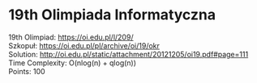 # 19th Olimpiada Informatyczna
19th Olimpiad: https://oi.edu.pl/l/209/<br />
Szkopuł: https://oi.edu.pl/pl/archive/oi/19/okr <br />
Solution: http://oi.edu.pl/static/attachment/20121205/oi19.pdf#page=111 <br />
Time Complexity: O(nlog(n) + qlog(n))<br />
Points: 100 <br />